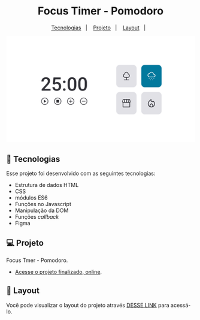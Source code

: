 <h1 align="center"> Focus Timer - Pomodoro </h1>

<p align="center">
  <a href="#-tecnologias">Tecnologias</a>&nbsp;&nbsp;&nbsp;|&nbsp;&nbsp;&nbsp;
  <a href="#-projeto">Projeto</a>&nbsp;&nbsp;&nbsp;|&nbsp;&nbsp;&nbsp;
  <a href="#-layout">Layout</a>&nbsp;&nbsp;&nbsp;|&nbsp;&nbsp;&nbsp;
</p>

<img src="./assets/FocusTimer.png" alt=""> 

## 🚀 Tecnologias

Esse projeto foi desenvolvido com as seguintes tecnologias:

- Estrutura de dados HTML
- CSS
- módulos ES6
- Funções no Javascript
- Manipulação da DOM
- Funções *callback*
- Figma

## 💻 Projeto

Focus Tmer - Pomodoro.

- [Acesse o projeto finalizado, online](https://jhonimattos.github.io/focustimer2.0).

## 🔖 Layout

Você pode visualizar o layout do projeto através [DESSE LINK](https://www.figma.com/design/a1a8TtXuU1IzvHsayNgKF9/Stage-05---Focus-Timer-2.0-(Copy)?node-id=0-1&t=Wdc8AVCKLvxRyPUq-0) para acessá-lo.

